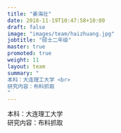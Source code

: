 ```yaml
---
title: "姜海壮"
date: 2018-11-19T10:47:58+10:00
draft: false
image: "images/team/haizhuang.jpg"
jobtitle: "硕士二年级"
master: true
promoted: true
weight: 11
layout: team
summary: "
本科：大连理工大学 <br>  
研究内容：布料抓取
"
---
```


本科：大连理工大学  
研究内容：布料抓取
